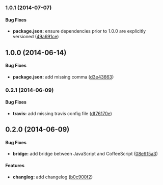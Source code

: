 ### 1.0.1 (2014-07-07)


#### Bug Fixes

* **package.json:** ensure dependencies prior to 1.0.0 are explicitly versioned ([49a691ce](CaryLandholt/fatarrow-ascii-art/commit/49a691ceb3da48bd180cf9a10d52bf936ae7671c))


## 1.0.0 (2014-06-14)


#### Bug Fixes

* **package.json:** add missing comma ([d3e43663](CaryLandholt/fatarrow-ascii-art/commit/d3e43663afcfa61e3c22c2f5e5fd3be7e036653f))


### 0.2.1 (2014-06-09)


#### Bug Fixes

* **travis:** add missing travis config file ([df76170e](CaryLandholt/fatarrow-ascii-art/commit/df76170e941706ccdc8c9215695ff13f00895956))


## 0.2.0 (2014-06-09)


#### Bug Fixes

* **bridge:** add bridge between JavaScript and CoffeeScript ([08e915a3](CaryLandholt/fatarrow-ascii-art/commit/08e915a340af2284ba1cc76337a16ee622ab3b11))


#### Features

* **changlog:** add changelog ([b0c900f2](CaryLandholt/fatarrow-ascii-art/commit/b0c900f2d9bea1ba38ae63cca4a0bc2e86891eeb))

